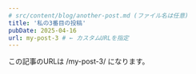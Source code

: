 ```yaml
---
# src/content/blog/another-post.md (ファイル名は任意)
title: '私の3番目の投稿'
pubDate: 2025-04-16
url: my-post-3 # ← カスタムURLを指定
---
```

この記事のURLは /my-post-3/ になります。
